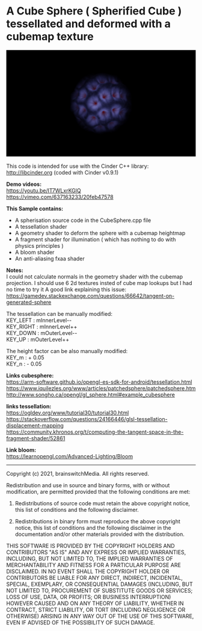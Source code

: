 # A Cube Sphere ( Spherified Cube ) tessellated and deformed with a cubemap texture

![deformedSphereMapping](https://github.com/brainswitchMedia/Cinder-Samples/blob/master/CubeSphereDisplacementMapping/cube_sphere.jpg)

This code is intended for use with the Cinder C++ library: http://libcinder.org (coded with Cinder v0.9.1)

**Demo videos:**  
https://youtu.be/IT7WLxrKGlQ  
https://vimeo.com/637163233/20feb47578  

**This Sample contains:**  
* A spherisation source code in the CubeSphere.cpp file
* A tessellation shader  
* A geometry shader to deform the sphere with a cubemap heightmap
* A fragment shader for illumination ( which has nothing to do with physics principles )
* A bloom shader 
* An anti-aliasing fxaa shader

**Notes:**  
I could not calculate normals in the geometry shader with the cubemap projection. I should use 6 2d textures insted of cube map lookups but I had no time to try it
A good link explaining this issue:  
https://gamedev.stackexchange.com/questions/66642/tangent-on-generated-sphere

The tessellation can be manually modified:  
KEY_LEFT : mInnerLevel--  
KEY_RIGHT : mInnerLevel++  
KEY_DOWN : mOuterLevel--  
KEY_UP : mOuterLevel++  

The height factor can be also manually modified:  
KEY_m : + 0.05  
KEY_n : - 0.05  

**Links cubesphere:**  
https://arm-software.github.io/opengl-es-sdk-for-android/tessellation.html  
https://www.iquilezles.org/www/articles/patchedsphere/patchedsphere.htm  
http://www.songho.ca/opengl/gl_sphere.html#example_cubesphere  

**links tessellation:**  
https://ogldev.org/www/tutorial30/tutorial30.html  
https://stackoverflow.com/questions/24166446/glsl-tessellation-displacement-mapping  
https://community.khronos.org/t/computing-the-tangent-space-in-the-fragment-shader/52861   

**Link bloom:**  
https://learnopengl.com/Advanced-Lighting/Bloom  

----------------------------------------------------------------------------------

Copyright (c) 2021, brainswitchMedia. All rights reserved.

Redistribution and use in source and binary forms, with or without
modification, are permitted provided that the following conditions are met:

1. Redistributions of source code must retain the above copyright notice, this
   list of conditions and the following disclaimer.

2. Redistributions in binary form must reproduce the above copyright notice,
   this list of conditions and the following disclaimer in the documentation
   and/or other materials provided with the distribution.

THIS SOFTWARE IS PROVIDED BY THE COPYRIGHT HOLDERS AND CONTRIBUTORS "AS IS"
AND ANY EXPRESS OR IMPLIED WARRANTIES, INCLUDING, BUT NOT LIMITED TO, THE
IMPLIED WARRANTIES OF MERCHANTABILITY AND FITNESS FOR A PARTICULAR PURPOSE ARE
DISCLAIMED. IN NO EVENT SHALL THE COPYRIGHT HOLDER OR CONTRIBUTORS BE LIABLE
FOR ANY DIRECT, INDIRECT, INCIDENTAL, SPECIAL, EXEMPLARY, OR CONSEQUENTIAL
DAMAGES (INCLUDING, BUT NOT LIMITED TO, PROCUREMENT OF SUBSTITUTE GOODS OR
SERVICES; LOSS OF USE, DATA, OR PROFITS; OR BUSINESS INTERRUPTION) HOWEVER
CAUSED AND ON ANY THEORY OF LIABILITY, WHETHER IN CONTRACT, STRICT LIABILITY,
OR TORT (INCLUDING NEGLIGENCE OR OTHERWISE) ARISING IN ANY WAY OUT OF THE USE
OF THIS SOFTWARE, EVEN IF ADVISED OF THE POSSIBILITY OF SUCH DAMAGE.
